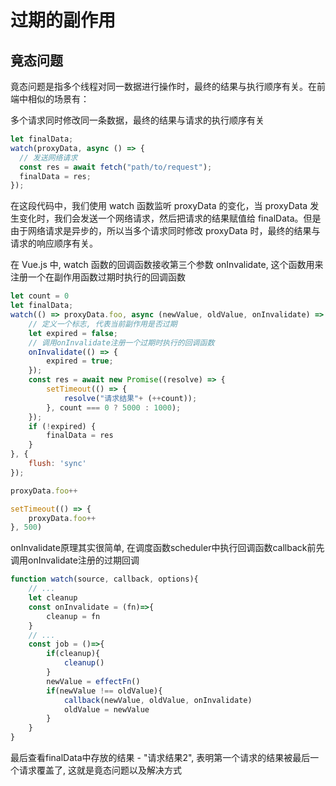 <!-- @format -->

# 过期的副作用

## 竟态问题

竟态问题是指多个线程对同一数据进行操作时，最终的结果与执行顺序有关。在前端中相似的场景有：

多个请求同时修改同一条数据，最终的结果与请求的执行顺序有关

```js
let finalData;
watch(proxyData, async () => {
  // 发送网络请求
  const res = await fetch("path/to/request");
  finalData = res;
});
```

在这段代码中，我们使用 watch 函数监听 proxyData 的变化，当 proxyData 发生变化时，我们会发送一个网络请求，然后把请求的结果赋值给 finalData。但是由于网络请求是异步的，所以当多个请求同时修改 proxyData 时，最终的结果与请求的响应顺序有关。

在 Vue.js 中, watch 函数的回调函数接收第三个参数 onInvalidate, 这个函数用来注册一个在副作用函数过期时执行的回调函数

```js
let count = 0
let finalData;
watch(() => proxyData.foo, async (newValue, oldValue, onInvalidate) => {
    // 定义一个标志, 代表当前副作用是否过期
    let expired = false;
    // 调用onInvalidate注册一个过期时执行的回调函数
    onInvalidate(() => {
        expired = true;
    });
    const res = await new Promise((resolve) => {
        setTimeout(() => {
            resolve("请求结果"+ (++count));
        }, count === 0 ? 5000 : 1000);
    });
    if (!expired) {
        finalData = res
    }
}, {
    flush: 'sync'
});

proxyData.foo++

setTimeout(() => {
    proxyData.foo++
}, 500)
```
onInvalidate原理其实很简单, 在调度函数scheduler中执行回调函数callback前先调用onInvalidate注册的过期回调
```js
function watch(source, callback, options){
    // ...
    let cleanup
    const onInvalidate = (fn)=>{
        cleanup = fn
    }
    // ...
    const job = ()=>{
        if(cleanup){
            cleanup()
        }
        newValue = effectFn()
        if(newValue !== oldValue){
            callback(newValue, oldValue, onInvalidate)
            oldValue = newValue
        }
    }
}
```
最后查看finalData中存放的结果 - "请求结果2", 表明第一个请求的结果被最后一个请求覆盖了, 这就是竟态问题以及解决方式

